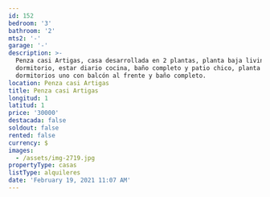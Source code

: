 ```yaml
---
id: 152
bedroom: '3'
bathroom: '2'
mts2: '-'
garage: '-'
description: >-
  Penza casi Artigas, casa desarrollada en 2 plantas, planta baja living o
  dormitorio, estar diario cocina, baño completo y patio chico, planta alta 3
  dormitorios uno con balcón al frente y baño completo. 
location: Penza casi Artigas
title: Penza casi Artigas
longitud: 1
latitud: 1
price: '30000'
destacada: false
soldout: false
rented: false
currency: $
images:
  - /assets/img-2719.jpg
propertyType: casas
listType: alquileres
date: 'February 19, 2021 11:07 AM'
---
```


